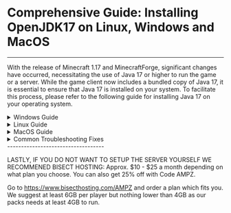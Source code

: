 # Comprehensive Guide: Installing OpenJDK17 on Linux, Windows and MacOS
-----------------------------------

With the release of Minecraft 1.17 and MinecraftForge, significant changes have occurred, necessitating the use of Java 17 or higher to run the game or a server. While the game client now includes a bundled copy of Java 17, it is essential to ensure that Java 17 is installed on your system. To facilitate this process, please refer to the following guide for installing Java 17 on your operating system.

<details>
  <summary>Windows Guide</summary>

# Installing OpenJDK17 on Windows
Before you can start your 1.17x Modded Minecraft server, ensure that Java 17 is installed. Follow the steps below:
1. Begin by downloading the recommended version of OpenJDK17: [v17.0.9_9](https://github.com/adoptium/temurin17-binaries/releases/download/jdk-17.0.9%2B9.1/OpenJDK17U-jdk_x64_windows_hotspot_17.0.9_9.msi).
2. Once the download is complete, launch the downloaded `.msi` file and follow the setup instructions provided.
3. Next, return to the server file directory and locate the `forge-1.20.1-XX.XX.XX-installer.jar` file. Note that you should replace `XX.XX.XX` with the specific version of Forge included in the server files.
4. Double-click on the `forge-MCVER-XX.XX.XX-installer.jar` file to initiate the installation process.
5. After installation, execute the `run.bat` file to start loading the server. Upon the first run, it will pause to prompt your acceptance of the End-User License Agreement (EULA). Locate the EULA in the root directory of your server, provide your consent, and then restart the server for smooth operation.

</details>

<details>
  <summary>Linux Guide</summary>

## Installing OpenJDK on Linux 

For Debian-based Distros (Ubuntu, Pop Os, Linux Mint, etc.), open your terminal and execute the following command:<br>
`sudo apt install openjdk17-jdk -y`

For Arch-based Distros (Manjaro, ArcoLinux, EndeavourOS, etc.), open your terminal and execute the following command:<br>
`sudo pacman -S jre17-openjdk-headless jre17-openjdk jdk17-openjdk openjdk17-doc openjdk17-src`

2. Once you have successfully installed Java 17 on your Linux distribution, you can proceed by running the following command inside the root of your server folder in a terminal:<br>
`bash ./run.sh` 
3. IIf you encounter any issues while running the command, it is likely because the .sh file does not have executable permissions. To resolve this, you can enable the .sh file to be executable by executing the following command:<br>
`chmod +x run.sh`
4. This will grant the necessary permissions to the run.sh file, allowing you to run it without any issues. Please ensure that you have a terminal application available on your system to execute these commands.

</details>

<details>
  <summary>MacOS Guide</summary>

## Installing OpenJDK on macOS
To install OpenJDK on macOS, you can follow these steps:
1. Visit the official [OpenJDK](https://github.com/adoptium/temurin17-binaries/releases/download/jdk-17.0.8%2B7/OpenJDK17U-jre_aarch64_mac_hotspot_17.0.8_7.pkg) website in your web browser.
2. Once the download is complete, locate the downloaded "tar.gz" file and open Terminal (located in Applications > Utilities).
3. In Terminal, navigate to the directory where the "tar.gz" file is located. For example, if the file is in the Downloads folder, you can use the following command:<br>
`cd Downloads`
4. Extract the contents of the "tar.gz" file using the following command:<br>
`tar -xvf <filename>.tar.gz`
Replace <filename> with the actual name of the downloaded file.
5. Move the extracted folder to the desired location. For example, you can move it to the /Library/Java/JavaVirtualMachines directory using the following command:
`sudo mv <extracted_folder> /Library/Java/JavaVirtualMachines/` Replace <extracted_folder> with the name of the extracted folder.
6. Set the JAVA_HOME environment variable by opening Terminal and running the following command:<br>
`export JAVA_HOME=/Library/Java/JavaVirtualMachines/<extracted_folder>/Contents/Home`
7. Add the Java bin directory to your PATH variable by running the following command:<br>
`export PATH=$JAVA_HOME/bin:$PATH`
8. Verify the installation by running the following command in Terminal:<br>
`java -version` This should display the version information for OpenJDK 17.

If you are a Mac user and would like to contribute to improving this section, we encourage you to reach out to LabsZero on our Discord. As the guide's author does not personally use MacOS, there is a possibility that the instructions provided may not be perfect for that platform. Your input and expertise would be greatly appreciated in refining the guide for Mac users.

</details>

<details>
  <summary>Common Troubleshooting Fixes</summary>

## Troubleshooting
If you encounter an error in the server console stating:

```
  Caused by: java.lang.module.InvalidModuleDescriptorException: Unsupported major.minor version 60.0
  ```
This indicates that the Java command used in the run script is referencing a different version of Java than the required Java 17. To resolve this issue, follow these steps:

1. Right-click on the run script and open it in a text editor such as NotePad, NotePad++, VisualStudio Code, Sublime, or any other suitable editor. Avoid using a Word editor.

2. Once the file is open, locate the first occurrence of the word "java" in the script.

3. Edit the word "java" to include the full path to your Java 17 installation, enclosed within quotes. The modified line should look similar to this:<br>
`"C:\Program Files\Java\jdk-17.0.2\bin\java" @user_jvm_args.txt @libraries/net/minecraftforge/forge/1.18.2-XX.X.XX/win_args.txt`

4. By specifying the correct path to Java 17 in the run script, you will resolve the error and ensure that the server runs with the correct Java version

If you need any further support please vist our [Discord](https://discord.ampznetwork.com) and our team will be delighted to assist you..

</details>
-----------------------------------

LASTLY, IF YOU DO NOT WANT TO SETUP THE SERVER YOURSELF WE RECOMMENED BISECT HOSTING:
Approx. $10 - $25 a month depending on what plan you choose. You can also get 25% off with Code AMPZ.

Go to https://www.bisecthosting.com/AMPZ and order a plan which fits you. We suggest at least 6GB per player but nothing lower than 4GB as our packs needs at least 4GB to run.
